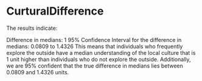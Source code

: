 # CurturalDifference

The results indicate:

Difference in medians: 1
95% Confidence Interval for the difference in medians: 0.0809 to 1.4326
This means that individuals who frequently explore the outside have a median understanding of the local culture that is 1 unit higher than individuals who do not explore the outside. Additionally, we are 95% confident that the true difference in medians lies between 0.0809 and 1.4326 units.
